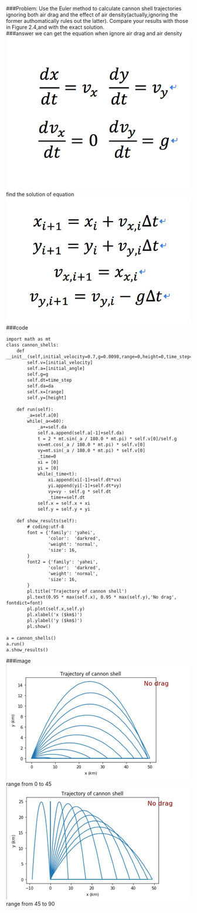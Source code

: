 ###Problem:
Use the Euler method to calculate cannon shell trajectories ignoring both air drag 
and the effect of air density(actually,ignoring the former authomatically rules out the latter).
Compare your results with those in Figure 2.4,and with the exact solution.<br>
###answer
we can get the equation when ignore air drag and air density <br>
![](https://github.com/chenzhuo316/Compuational_physics_N2014301020138/blob/master/gif/QQ20171015-175809%402x.png)<br>
find the solution of equation<br>
![](https://github.com/chenzhuo316/Compuational_physics_N2014301020138/blob/master/gif/QQ20171015-150400%402x.png)<br>
###code
```import pylab as pl
import math as mt
class cannon_shells:
    def __init__(self,initial_velocity=0.7,g=0.0098,range=0,height=0,time_step=0.01,initial_angle=30.0,da=5.0):
        self.v=[initial_velocity]
        self.a=[initial_angle]
        self.g=g
        self.dt=time_step
        self.da=da
        self.x=[range]
        self.y=[height]

    def run(self):
        _a=self.a[0]
        while(_a<=60):    
            _a+=self.da
            self.a.append(self.a[-1]+self.da)
            t = 2 * mt.sin(_a / 180.0 * mt.pi) * self.v[0]/self.g
            vx=mt.cos(_a / 180.0 * mt.pi) * self.v[0]
            vy=mt.sin(_a / 180.0 * mt.pi) * self.v[0]
            _time=0
            xi = [0]
            yi = [0]
            while(_time<t):
                xi.append(xi[-1]+self.dt*vx)
                yi.append(yi[-1]+self.dt*vy)
                vy=vy - self.g * self.dt
                _time+=self.dt
            self.x = self.x + xi
            self.y = self.y + yi

    def show_results(self):
        # coding:utf-8
        font = {'family': 'yahei',
                'color':  'darkred',
                'weight': 'normal',
                'size': 16,
        }
        font2 = {'family': 'yahei',
                'color':  'darkred',
                'weight': 'normal',
                'size': 16,
        }
        pl.title('Trajectory of cannon shell')
        pl.text(0.95 * max(self.x), 0.95 * max(self.y),'No drag', fontdict=font)
        pl.plot(self.x,self.y)
        pl.xlabel('x ($km$)')
        pl.ylabel('y ($km$)')
        pl.show()

a = cannon_shells()
a.run()
a.show_results()
```
###image
![](https://github.com/chenzhuo316/Compuational_physics_N2014301020138/blob/master/gif/4BBCF4D9-347D-4CCD-BA64-5EB26AF7742D.png)<br>
range from 0 to 45
![](https://github.com/chenzhuo316/Compuational_physics_N2014301020138/blob/master/gif/E583A50D-C898-4938-A4B6-DD775FCBBA15.png)<br>
range from 45 to 90
